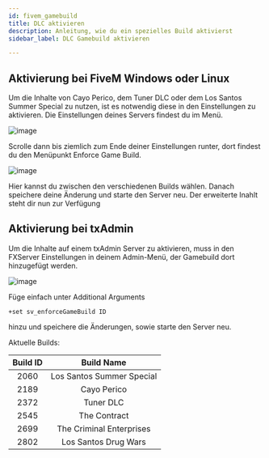 ```yaml
---
id: fivem_gamebuild
title: DLC aktivieren
description: Anleitung, wie du ein spezielles Build aktivierst
sidebar_label: DLC Gamebuild aktivieren

---
```


## Aktivierung bei FiveM Windows oder Linux
Um die Inhalte von Cayo Perico, dem Tuner DLC  oder dem Los Santos Summer Special zu nutzen, ist es notwendig diese in den Einstellungen zu aktivieren.
Die Einstellungen deines Servers findest du im Menü.

![image](https://user-images.githubusercontent.com/13604413/159138053-e9b031f6-0316-4330-9ffa-be661259b6ce.png)

Scrolle dann bis ziemlich zum Ende deiner Einstellungen runter, dort findest du den Menüpunkt Enforce Game Build.

![image](https://user-images.githubusercontent.com/13604413/159138054-48f0b832-e2ae-45ea-9f3b-67ee9c55cc6e.png)

Hier kannst du zwischen den verschiedenen Builds wählen. Danach speichere deine Änderung und starte den Server neu.
Der erweiterte Inahlt steht dir nun zur Verfügung

## Aktivierung bei txAdmin
Um die Inhalte auf einem txAdmin Server zu aktivieren, muss in den FXServer Einstellungen in deinem Admin-Menü, der Gamebuild dort hinzugefügt werden.

![image](https://user-images.githubusercontent.com/13604413/159138094-9d72159c-36f7-4193-aea9-fb1c0260ad04.png)

Füge einfach unter Additional Arguments 

```
+set sv_enforceGameBuild ID
```

hinzu und speichere die Änderungen, sowie starte den Server neu.

Aktuelle Builds:

| Build ID | Build Name                |
| :------: | :-----------------------: |
| 2060     | Los Santos Summer Special |
| 2189     | Cayo Perico               |
| 2372     | Tuner DLC                 |
| 2545     | The Contract              |
| 2699     | The Criminal Enterprises  |
| 2802     | Los Santos Drug Wars      |

